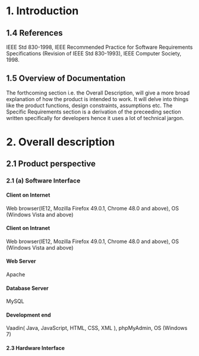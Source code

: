 # 1. Introduction
## 1.4 References
IEEE Std 830-1998, IEEE Recommended Practice for Software Requirements Specifications 
(Revision of IEEE Std 830-1993), IEEE Computer Society, 1998.

## 1.5 Overview of Documentation
The forthcoming section i.e. the Overall Description, will give a more broad explanation of how the product
is intended to work. It will delve into things like the product functions, design constraints, assumptions etc.
The  Specific Requirements section is a derivation of the preceeding section written specifically for developers
hence it uses a lot of technical jargon.

# 2. Overall description
## 2.1 Product perspective
### 2.1 (a) Software Interface
#### Client on Internet
Web browser(IE12, Mozilla Firefox 49.0.1, Chrome 48.0 and above), OS (Windows Vista and above)
#### Client on Intranet
Web browser(IE12, Mozilla Firefox 49.0.1, Chrome 48.0 and above), OS (Windows Vista and above)
#### Web Server
Apache
#### Database Server
MySQL
#### Development end
Vaadin( Java, JavaScript, HTML, CSS, XML ), phpMyAdmin, OS (Windows 7)
#### 2.3 Hardware Interface
   
